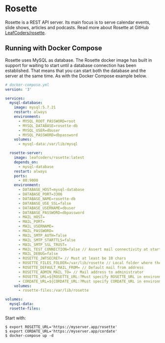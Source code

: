 
# Rosette

Rosette is a REST API server. Its main focus is to serve calendar events, slide shows, articles and podcasts. Read more about Rosette at GitHub [LeafCoders/rosette](https://github.com/LeafCoders/rosette).

## Running with Docker Compose

Rosette uses MySQL as database. The Rosette docker image has built in support for waiting to start until a database connection has been established. That means that you can start both the database and the server at the same time. As with the Docker Compose example below.

```yaml
# docker-compose.yml
version: '3'

services:
  mysql-database:
    image: mysql:5.7.21
    restart: always
    environment:
      - MYSQL_ROOT_PASSWORD=root
      - MYSQL_DATABASE=rosette-db
      - MYSQL_USER=dbuser
      - MYSQL_PASSWORD=dbpassword
    volumes:
      - mysql-data:/var/lib/mysql

  rosette-server:
    image: leafcoders/rosette:latest
    depends_on:
      - mysql-database
    restart: always
    ports:
      - 80:9000
    environment:
      - DATABASE_HOST=mysql-database
      - DATABASE_PORT=3306
      - DATABASE_NAME=rosette-db
      - DATABASE_USE_SSL=false
      - DATABASE_USERNAME=dbuser
      - DATABASE_PASSWORD=dbpassword
      - MAIL_HOST=
      - MAIL_PORT=
      - MAIL_USERNAME=
      - MAIL_PASSWORD=
      - MAIL_SMTP_AUTH=false
      - MAIL_SMTP_STARTTLS=false
      - MAIL_SMTP_SSL_TRUST=
      - MAIL_TEST_CONNECTION=false // Assert mail connectivity at startup
      - MAIL_DEBUG=false
      - ROSETTE_JWTSECRET= // Must at least be 10 chars
      - ROSETTE_FILES_FOLDER=/var/lib/rosette // Local folder where the application may store files in
      - ROSETTE_DEFAULT_MAIL_FROM= // Default mail from address
      - ROSETTE_ADMIN_MAIL_TO= // Mail address to administrator
      - ROSETTE_URL=${ROSETTE_URL:?Must specify ROSETTE_URL in environment} // Public url to rosette server
      - CORDATE_URL=${CORDATE_URL:?Must specify CORDATE_URL in environment} // Public url to cordate client
    volumes:
      - rosette-files:/var/lib/rosette

volumes:
  mysql-data:
  rosette-files:
```

Start with:  
```
$ export ROSETTE_URL='https://myserver.app/rosette'
$ export CORDATE_URL='https://myserver.app/cordate'
$ docker-compose up -d
```
